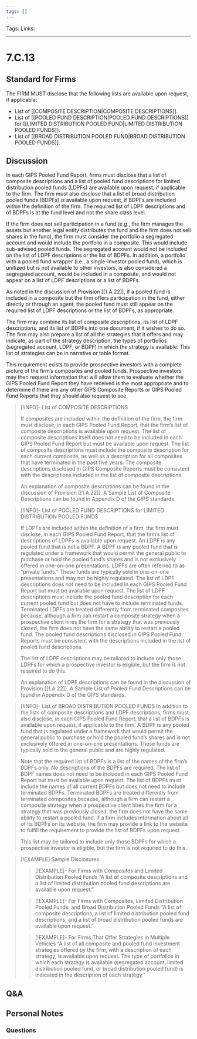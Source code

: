 ```yaml
---
tags: []
---
```

Tags:
Links: 
___
# 7.C.13
## Standard for Firms
The FIRM MUST disclose that the following lists are available upon request, if applicable:
- List of [[COMPOSITE DESCRIPTION|COMPOSITE DESCRIPTIONS]].
- List of [[POOLED FUND DESCRIPTION|POOLED FUND DESCRIPTIONS]] for [[LIMITED DISTRIBUTION POOLED FUND|LIMITED DISTRIBUTION POOLED FUNDS]].
- List of [[BROAD DISTRIBUTION POOLED FUND|BROAD DISTRIBUTION POOLED FUNDS]].
## Discussion
In each GIPS Pooled Fund Report, firms must disclose that a list of composite descriptions and a list of pooled fund descriptions for limited distribution pooled funds (LDPFs) are available upon request, if applicable to the firm. The firm must also disclose that a list of broad distribution pooled funds (BDPFs) is available upon request, if BDPFs are included within the definition of the firm. The required list of LDPF descriptions and of BDPFs is at the fund level and not the share class level.

If the firm does not sell participation in a fund (e.g., the firm manages the assets but another legal entity distributes the fund and the firm does not sell shares in the fund), the firm must consider the portfolio a segregated account and would include the portfolio in a composite. This would include sub-advised pooled funds. The segregated account would not be included on the list of LDPF descriptions or the list of BDPFs. In addition, a portfolio with a pooled fund wrapper (i.e., a single-investor pooled fund), which is unitized but is not available to other investors, is also considered a segregated account, would be included in a composite, and would not appear on a list of LDPF descriptions or a list of BDPFs.

As noted in the discussion of Provision [[1.A.22]], if a pooled fund is included in a composite but the firm offers participation in the fund, either directly or through an agent, the pooled fund must still appear on the required list of LDPF descriptions or the list of BDPFs, as appropriate.

The firm may combine its list of composite descriptions, its list of LDPF descriptions, and its list of BDPFs into one document, if it wishes to do so. The firm may also prepare a list of all the strategies that it offers and may indicate, as part of the strategy description, the types of portfolios (segregated account, LDPF, or BDPF) in which the strategy is available. This list of strategies can be in narrative or table format.

This requirement exists to provide prospective investors with a complete picture of the firm’s composites and pooled funds. Prospective investors may then request information that will allow them to evaluate whether the GIPS Pooled Fund Report they have received is the most appropriate and to determine if there are any other GIPS Composite Reports or GIPS Pooled Fund Reports that they should also request to see.

> [!INFO]- List of COMPOSITE DESCRIPTIONS
> 
> If composites are included within the definition of the firm, the firm must disclose, in each GIPS Pooled Fund Report, that the firm’s list of composite descriptions is available upon request. The list of composite descriptions itself does not need to be included in each GIPS Pooled Fund Report but must be available upon request. The list of composite descriptions must include the composite description for each current composite, as well as a description for all composites that have terminated in the past five years. The composite descriptions disclosed in GIPS Composite Reports must be consistent with the descriptions included in the list of composite descriptions.
> 
> An explanation of composite descriptions can be found in the discussion of Provision [[1.A.22]]. A Sample List of Composite Descriptions can be found in Appendix D of the GIPS standards.

> [!INFO]- List of POOLED FUND DESCRIPTIONS for LIMITED DISTRIBUTION POOLED FUNDS
> 
> If LDPFs are included within the definition of a firm, the firm must disclose, in each GIPS Pooled Fund Report, that the firm’s list of descriptions of LDPFs is available upon request. An LDPF is any pooled fund that is not a BDPF. A BDPF is any pooled fund that is regulated under a framework that would permit the general public to purchase or hold the pooled fund’s shares and is not exclusively offered in one-on-one presentations. LDPFs are often referred to as “private funds.” These funds are typically sold in one-on-one presentations and may not be highly regulated. The list of LDPF descriptions does not need to be included in each GIPS Pooled Fund Report but must be available upon request. The list of LDPF descriptions must include the pooled fund description for each current pooled fund but does not have to include terminated funds. Terminated LDPFs are treated differently from terminated composites because, although a firm can restart a composite strategy when a prospective client hires the firm for a strategy that was previously closed, the firm does not have the same ability to restart a pooled fund. The pooled fund descriptions disclosed in GIPS Pooled Fund Reports must be consistent with the descriptions included in the list of pooled fund descriptions.
> 
> The list of LDPF descriptions may be tailored to include only those LDPFs for which a prospective investor is eligible, but the firm is not required to do this.
> 
> An explanation of LDPF descriptions can be found in the discussion of Provision [[1.A.22]]. A Sample List of Pooled Fund Descriptions can be found in Appendix D of the GIPS standards.

> [!INFO]- List of BROAD DISTRIBUTION POOLED FUNDS 
> In addition to the lists of composite descriptions and LDPF descriptions, firms must also disclose, in each GIPS Pooled Fund Report, that a list of BDPFs is available upon request, if applicable to the firm. A BDPF is any pooled fund that is regulated under a framework that would permit the general public to purchase or hold the pooled fund’s shares and is not exclusively offered in one-on-one presentations. These funds are typically sold to the general public and are highly regulated.
> 
> Note that the required list of BDPFs is a list of the names of the firm’s BDPFs only. No descriptions of the BDPFs are required. The list of BDPF names does not need to be included in each GIPS Pooled Fund Report but must be available upon request. The list of BDPFs must include the names of all current BDPFs but does not need to include terminated BDPFs. Terminated BDPFs are treated differently from terminated composites because, although a firm can restart a composite strategy when a prospective client hires the firm for a strategy that was previously closed, the firm does not have the same ability to restart a pooled fund. If a firm includes information about all of its BDPFs on its website, the firm may provide a link to the website to fulfill the requirement to provide the list of BDPFs upon request.
> 
> This list may be tailored to include only those BDPFs for which a prospective investor is eligible, but the firm is not required to do this.

> [!EXAMPLE] Sample Disclosures:
> 
> >[!EXAMPLE]- For Firms with Composites and Limited Distribution Pooled Funds 
> > “A list of composite descriptions and a list of limited distribution pooled fund descriptions are available upon request.”
> 
> > [!EXAMPLE]- For Firms with Composites, Limited Distribution Pooled Funds, and Broad Distribution Pooled Funds 
> > “A list of composite descriptions, a list of limited distribution pooled fund descriptions, and a list of broad distribution pooled funds are available upon request.”
> 
> > [!EXAMPLE]- For Firms That Offer Strategies in Multiple Vehicles 
> > “A list of all composite and pooled fund investment strategies offered by the firm, with a description of each strategy, is available upon request. The type of portfolios in which each strategy is available (segregated account, limited distribution pooled fund, or broad distribution pooled fund) is indicated in the description of each strategy.”

## Q&A

## Personal Notes

### Questions